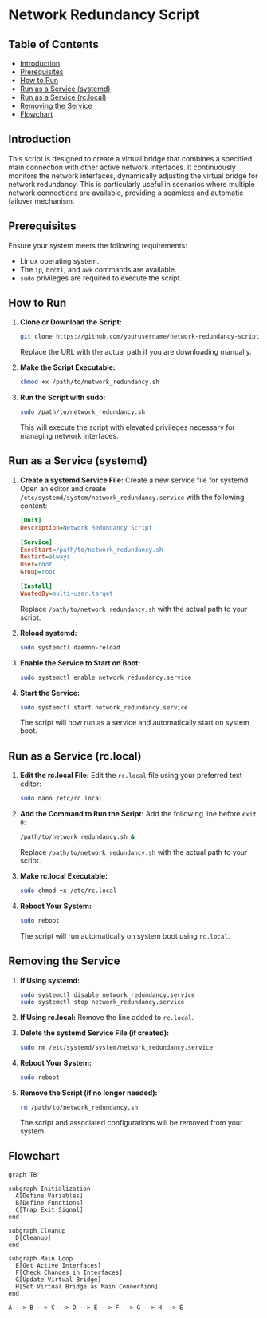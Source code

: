 # Network Redundancy Script

## Table of Contents
- [Introduction](#introduction)
- [Prerequisites](#prerequisites)
- [How to Run](#how-to-run)
- [Run as a Service (systemd)](#run-as-a-service-systemd)
- [Run as a Service (rc.local)](#run-as-a-service-rclocal)
- [Removing the Service](#removing-the-service)
- [Flowchart](#flowchart)

## Introduction
This script is designed to create a virtual bridge that combines a specified main connection with other active network interfaces. It continuously monitors the network interfaces, dynamically adjusting the virtual bridge for network redundancy. This is particularly useful in scenarios where multiple network connections are available, providing a seamless and automatic failover mechanism.

## Prerequisites
Ensure your system meets the following requirements:
- Linux operating system.
- The `ip`, `brctl`, and `awk` commands are available.
- `sudo` privileges are required to execute the script.

## How to Run
1. **Clone or Download the Script:**
   ```bash
   git clone https://github.com/yourusername/network-redundancy-script.git
   ```
   Replace the URL with the actual path if you are downloading manually.

2. **Make the Script Executable:**
   ```bash
   chmod +x /path/to/network_redundancy.sh
   ```

3. **Run the Script with sudo:**
   ```bash
   sudo /path/to/network_redundancy.sh
   ```

   This will execute the script with elevated privileges necessary for managing network interfaces.

## Run as a Service (systemd)
1. **Create a systemd Service File:**
   Create a new service file for systemd. Open an editor and create `/etc/systemd/system/network_redundancy.service` with the following content:
   ```ini
   [Unit]
   Description=Network Redundancy Script

   [Service]
   ExecStart=/path/to/network_redundancy.sh
   Restart=always
   User=root
   Group=root

   [Install]
   WantedBy=multi-user.target
   ```
   Replace `/path/to/network_redundancy.sh` with the actual path to your script.

2. **Reload systemd:**
   ```bash
   sudo systemctl daemon-reload
   ```

3. **Enable the Service to Start on Boot:**
   ```bash
   sudo systemctl enable network_redundancy.service
   ```

4. **Start the Service:**
   ```bash
   sudo systemctl start network_redundancy.service
   ```

   The script will now run as a service and automatically start on system boot.

## Run as a Service (rc.local)
1. **Edit the rc.local File:**
   Edit the `rc.local` file using your preferred text editor:
   ```bash
   sudo nano /etc/rc.local
   ```

2. **Add the Command to Run the Script:**
   Add the following line before `exit 0`:
   ```bash
   /path/to/network_redundancy.sh &
   ```
   Replace `/path/to/network_redundancy.sh` with the actual path to your script.

3. **Make rc.local Executable:**
   ```bash
   sudo chmod +x /etc/rc.local
   ```

4. **Reboot Your System:**
   ```bash
   sudo reboot
   ```

   The script will run automatically on system boot using `rc.local`.

## Removing the Service
1. **If Using systemd:**
   ```bash
   sudo systemctl disable network_redundancy.service
   sudo systemctl stop network_redundancy.service
   ```

2. **If Using rc.local:**
   Remove the line added to `rc.local`.

3. **Delete the systemd Service File (if created):**
   ```bash
   sudo rm /etc/systemd/system/network_redundancy.service
   ```

4. **Reboot Your System:**
   ```bash
   sudo reboot
   ```

5. **Remove the Script (if no longer needed):**
   ```bash
   rm /path/to/network_redundancy.sh
   ```

   The script and associated configurations will be removed from your system.

## Flowchart
```mermaid
graph TB

subgraph Initialization
  A[Define Variables]
  B[Define Functions]
  C[Trap Exit Signal]
end

subgraph Cleanup
  D[Cleanup]
end

subgraph Main Loop
  E[Get Active Interfaces]
  F[Check Changes in Interfaces]
  G[Update Virtual Bridge]
  H[Set Virtual Bridge as Main Connection]
end

A --> B --> C --> D --> E --> F --> G --> H --> E

```

